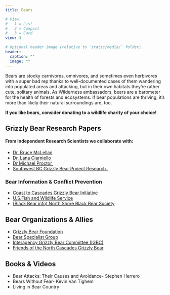 ```yaml
---
title: Bears

# View.
#   1 = List
#   2 = Compact
#   3 = Card
view: 3

# Optional header image (relative to `static/media/` folder).
header:
  caption: ""
  image: ""
---
```

Bears are stocky carnivores, omnivores, and sometimes even herbivores with a super bad rep thanks to well-documented cases of them wandering into populated areas and attacking, but in their own habitats they’re rather cute, solitary animals.
As Wilderness ambassadors, bears are a barometer for the health of  forests and ecosystems. If bear populations are thriving, it’s more than likely their natural surroundings are, too.

**If you like bears, consider donating to a wildlife charity of your choice!**
## Grizzly Bear Research Papers
#### From Independent Research Scientists we collaborate with: 
- [Dr. Bruce McLellan](https://scholar.google.ca/citations?user=zdsZOHgAAAAJ&hl=en&oi=sra)
- [Dr. Lana Ciarniello ](https://www.researchgate.net/profile/Lana_Ciarniello)
- [Dr Michael Proctor ](http://www.transbordergrizzlybearproject.ca/research/publications.html)
- [Southwest BC Grizzly Bear Project Research  ](https://www.researchgate.net/project/Southwest-BC-Grizzly-Bear-Project)
### Bear Information  &  Conflict Prevention
- [Coast to Cascades Grizzly Bear Initiative](www.COASTtoCASCADES.org%20)
- [U.S.Fish and Wildlife Service](www.fws.gov/mountain-prairie/es/grizzlybear.php)
- [(Black Bear info) North Shore Black Bear Society](www.northshorebears.com)
## Bear Organizations  &  Allies
- [Grizzly Bear Foundation](www.grizzlybearfoundation.com)
- [Bear Specialist Group](www.globalbearconservation.org)
- [Interagency Grizzly Bear Committee (IGBC)](www.igbconline.org)
- [Friends of the North Cascades Grizzly Bear](www.northcascadesgrizzly.org)
## Books & Videos
- Bear Attacks: Their Causes and Avoidance- Stephen Herrero
- Bears Without Fear-  Kevin Van Tighem
- Living in Bear Country
